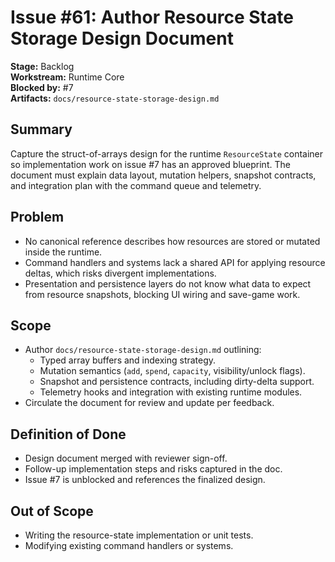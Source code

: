 # Issue #61: Author Resource State Storage Design Document

**Stage:** Backlog  
**Workstream:** Runtime Core  
**Blocked by:** #7  
**Artifacts:** `docs/resource-state-storage-design.md`

## Summary

Capture the struct-of-arrays design for the runtime `ResourceState` container so
implementation work on issue #7 has an approved blueprint. The document must
explain data layout, mutation helpers, snapshot contracts, and integration plan
with the command queue and telemetry.

## Problem

- No canonical reference describes how resources are stored or mutated inside
  the runtime.
- Command handlers and systems lack a shared API for applying resource deltas,
  which risks divergent implementations.
- Presentation and persistence layers do not know what data to expect from
  resource snapshots, blocking UI wiring and save-game work.

## Scope

- Author `docs/resource-state-storage-design.md` outlining:
  - Typed array buffers and indexing strategy.
  - Mutation semantics (`add`, `spend`, `capacity`, visibility/unlock flags).
  - Snapshot and persistence contracts, including dirty-delta support.
  - Telemetry hooks and integration with existing runtime modules.
- Circulate the document for review and update per feedback.

## Definition of Done

- Design document merged with reviewer sign-off.
- Follow-up implementation steps and risks captured in the doc.
- Issue #7 is unblocked and references the finalized design.

## Out of Scope

- Writing the resource-state implementation or unit tests.
- Modifying existing command handlers or systems.
